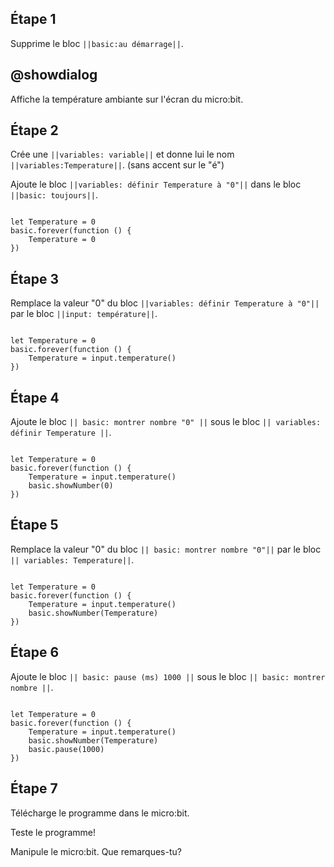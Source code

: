 ## Étape 1

Supprime le bloc ``||basic:au démarrage||``.

## @showdialog

Affiche la température ambiante sur l'écran du micro:bit.

## Étape 2

Crée une ``||variables: variable||`` et donne lui le nom ``||variables:Temperature||``. (sans accent sur le "é")

Ajoute le bloc ``||variables: définir Temperature à "0"||`` dans le bloc ``||basic: toujours||``.

```blocks

let Temperature = 0
basic.forever(function () {
    Temperature = 0
})

```

## Étape 3

Remplace la valeur "0" du bloc ``||variables: définir Temperature à "0"||`` par le bloc ``||input: température||``. 


```blocks

let Temperature = 0
basic.forever(function () {
    Temperature = input.temperature()
})

```

## Étape 4

Ajoute le bloc ``|| basic: montrer nombre "0" ||`` sous le bloc ``|| variables: définir Temperature ||``.

```blocks

let Temperature = 0
basic.forever(function () {
    Temperature = input.temperature()
    basic.showNumber(0)
})

```

## Étape 5

Remplace la valeur "0" du bloc ``|| basic: montrer nombre "0"||`` par le bloc ``|| variables: Temperature||``. 

```blocks

let Temperature = 0
basic.forever(function () {
    Temperature = input.temperature()
    basic.showNumber(Temperature)
})
```

## Étape 6

Ajoute le bloc ``|| basic: pause (ms) 1000 ||`` sous le bloc ``|| basic: montrer nombre ||``.

```blocks

let Temperature = 0
basic.forever(function () {
    Temperature = input.temperature()
    basic.showNumber(Temperature)
    basic.pause(1000)
})

```

## Étape 7

Télécharge le programme dans le micro:bit.

Teste le programme!

Manipule le micro:bit. Que remarques-tu?